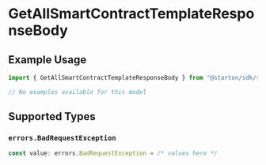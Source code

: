 # GetAllSmartContractTemplateResponseBody

## Example Usage

```typescript
import { GetAllSmartContractTemplateResponseBody } from "@starton/sdk/sdk/models/errors";

// No examples available for this model
```

## Supported Types

### `errors.BadRequestException`

```typescript
const value: errors.BadRequestException = /* values here */
```

